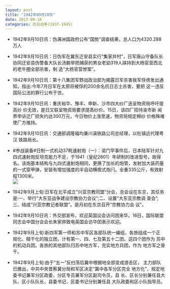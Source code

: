```yaml
---
layout: post
title: "1942年09月10日"
date: 2017-09-10
categories: 抗日战争(1937-1945)
---
```


<meta name="referrer" content="no-referrer" />

- 1942年9月10日讯：伪满洲国政府公布“国势”调查结果，总人口为4320.288 万人 

- 1942年9月10日讯：日伪军在冀东迁安县实行“集家并村”，日军唐山守备队长协同迁安县伪警备大队长汤鹏举把捕获的男女老幼319人挟持到大杨官营西北的老牛圈全部杀害，制 造“大杨官营惨案”。 

- 1942年9月10日讯：第十八集团军野战政治部为揭露日军杀害我军俘虏发出通 知，指出:今年7月日军在太原将被俘的200余名抗日志士杀害，要把 这一违反国际公法的罪行公布于世。 

- 1942年9月10日讯：重庆裕华、豫丰、申新、沙市四大纱厂迭呈物资局呼吁提高纱 价无效，是日又联呈物资局要求提髙纱价。15日，该四厂招待渝市新 闻界申诉迁厂损失约达300万元，今日物价上涨至速，物资局规定棉纱 价格殊难使厂方维持。 

- 1942年9月10日讯：交通部调隆福均兼川滇铁路公司总经理，以杜镇远代理粤汉 铁路局长。 

- #参战装备#日制一式机动37粍速射炮（一）：诺门罕事件后，日本陆军针对九四式速射炮反坦克能力不足，于1941（皇纪2601）年研制的改进型号，故得名。该炮基本结构与九四式速射炮相同，更换了加长的炮管，发射加大装药量的一式穿甲弹，安装有增加强度的半自动横楔式炮闩。全重335公斤，有效射程1300米。 <br/><img src="https://wx3.sinaimg.cn/large/aca367d8ly1fje8k032qbj208w05hjs0.jpg" />

- 1942年9月上旬:日军在北平成立“兴亚宗教同盟”分会，总会设在东京，其任务 是:一、举行“大东亚战争建设宗教协力会议”;二、设置“大东亚宗教调 查会”;三、结成“兴亚宗教记者联盟”。是月初在东京召开“宗教协力会 议”。 

- 1942年9月10日讯：外交部宣布，欢迎英国议会访问团来华。16日，国际联盟同志会中国分会会长朱家骅致电英国会访华团表示欢迎。 

- 1942年9月上旬:新四军第一师和苏中军区各部队统一编组，各旅组成一个正 规化、精干化的独立团，计有第一、四、七及第五十二团。这四个团作为 苏中的机动兵团。各旅的其他部队归苏中地方军，充实地方兵团，作为 地方军之骨干。 

- 1942年9月上旬:由于“五一”反扫荡后冀中根据地全部变成游击区， 主力部队已撤出，中共中央晋察冀分局和军区决定“冀中各军分区完全 地方化”，规定地委书记兼军分区政委，分区专员兼军分区副司令员，县 长、区长分别兼任县大队、区小队队长，县委书记、区委书记分别兼任县 大队政委和区小队指导员。 

